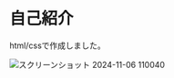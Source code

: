 # 自己紹介

html/cssで作成しました。

![スクリーンショット 2024-11-06 110040](https://github.com/user-attachments/assets/025e5412-45c3-494f-8653-adcc54e9ee62)



